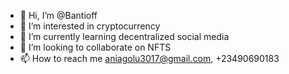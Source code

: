 - 👋 Hi, I’m @Bantioff
- 👀 I’m interested in cryptocurrency
- 🌱 I’m currently learning decentralized social media
- 💞️ I’m looking to collaborate on NFTS
- 📫 How to reach me aniagolu3017@gmail.com, +23490690183

<!---
Bantioff/Bantioff is a ✨ special ✨ repository because its `README.md` (this file) appears on your GitHub profile.
You can click the Preview link to take a look at your changes.
--->
